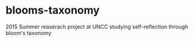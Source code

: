 # blooms-taxonomy
2015 Summer reaserach project at UNCC studying self-reflection through bloom's taxonomy
